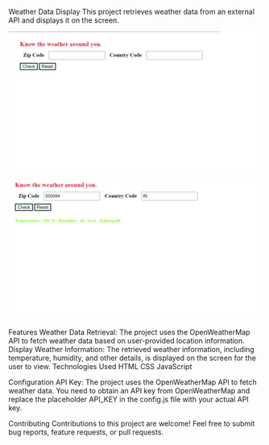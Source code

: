 Weather Data Display
This project retrieves weather data from an external API and displays it on the screen.

![Before](https://github.com/PragatiiGupta/Mini-Projects/blob/main/Weather%20forecast/Before.jpg)
![After](https://github.com/PragatiiGupta/Mini-Projects/blob/main/Weather%20forecast/After.jpg)

Features
Weather Data Retrieval: The project uses the OpenWeatherMap API to fetch weather data based on user-provided location information.
Display Weather Information: The retrieved weather information, including temperature, humidity, and other details, is displayed on the screen for the user to view.
Technologies Used
HTML
CSS
JavaScript

Configuration
API Key: The project uses the OpenWeatherMap API to fetch weather data. You need to obtain an API key from OpenWeatherMap and replace the placeholder API_KEY in the config.js file with your actual API key.

Contributing
Contributions to this project are welcome! Feel free to submit bug reports, feature requests, or pull requests.
